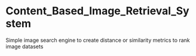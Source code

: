 # Content_Based_Image_Retrieval_System
Simple image search engine to create distance or similarity metrics to rank image datasets
